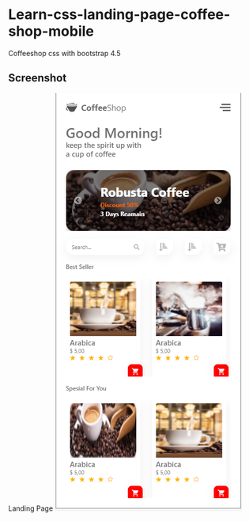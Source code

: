 # Learn-css-landing-page-coffee-shop-mobile
Coffeeshop css with bootstrap 4.5
## Screenshot

Landing Page
   <img src="Capture.PNG" >
